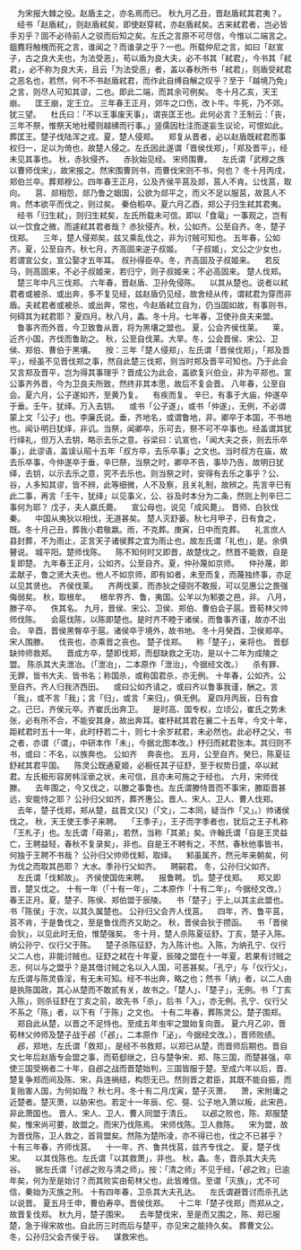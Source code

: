 <!-- { "loadSidebar": true } -->
　为宋报大棘之役。赵盾主之，亦名焉而已。
秋九月乙丑，晋赵盾弒其君夷？。
　经书「赵盾弒」，则赵盾弒矣，即使赵穿弒，亦赵盾弒矣。古来弒君者，岂必皆手刃乎？固不必待前人之驳而后知之矣。左氏之言原不可尽信，今惟以二端言之。鉏麑将触槐而死之言，谁闻之？而谁录之乎？一也。所载仲尼之言，如曰「赵宣子，古之良大夫也，为法受恶」，苟以盾为良大夫，必不书其「弒君」，今书其「弒君」，必不称为良大夫，且云「为法受恶」者，盖以春秋所书「弒君」，则盾受弒君之恶名也，若然，何不不书赵盾弒君，而作此自缚自解之叹乎？至于「越境乃免」之言，则尽人可知其谬，二也。即此二端，而其余可例矣。
冬十月乙亥，天王崩。
　匡王崩，定王立。
三年春王正月，郊牛之口伤，改卜牛。牛死，乃不郊。犹三望。
　杜氏曰：「不以王事废天事」，谓丧匡王也。此何必言？王制云：「丧，三年不祭，惟祭天地社稷则越绋而行事。」竖儒因杜注而遂妄生议论，可恨如此。
葬匡王。楚子伐陆浑之戎。夏，楚人侵郑。
　郑复从晋者，必以赵盾既弒君而事权归一，足以为倚也，故楚人侵之。左氏因此遂谓「晋侯伐郑」，「郑及晋平」，经未见其事也。
秋，赤狄侵齐。
　赤狄始见经。
宋师围曹。
　左氏谓「武穆之族以曹师伐宋」，故宋报之。然宋围曹则书，而曹伐宋则不书，何也？
冬十月丙戌，郑伯兰卒。葬郑穆公。四年春王正月，公及齐侯平莒及郯，莒人不肯。公伐莒，取向。
　莒、郯相怨，郯乃鲁之姻国，公欲为郯平之，而义不足以服莒，故莒人不肯。然本欲平而伐之，则过矣。
秦伯稻卒。夏六月乙酉，郑公子归生弒其君夷。
　经书「归生弒」，则归生弒矣，左氏所载未可信。即以「食鼋」一事观之，岂有以一饮食之微，而遽弒其君者哉？
赤狄侵齐。秋，公如齐。公至自齐。冬，楚子伐郑。
　三年，楚人侵郑矣，兹又乘乱伐之，非为讨贼可知也。
五年春，公如齐。夏，公至自齐。秋七月，齐高固来逆子叔姬。
　「子叔姬」，文公之少女也，若谓宣公女，宣公娶才五年耳。
叔孙得臣卒。冬，齐高固及子叔姬来。
　若反马，则高固来，不必子叔姬来，若归宁，则子叔姬来；不必高固来。
楚人伐郑。
　楚三年中凡三伐郑。
六年春，晋赵盾、卫孙免侵陈。
　以其从楚也。说者以弒君者或被杀、或出奔，多不复见经，兹赵盾仍见经，故舍经从传，谓弒君为穿而非盾。夫弒君者或被杀、或出奔，常也，今赵盾弒立自为，仍当国如故，有事则书，何碍其为弒君耶？
夏四月。秋八月，螽。冬十月。七年春，卫使孙良夫来盟。
　鲁事齐而外晋，今卫致鲁从晋，将为黑壤之盟也。
夏，公会齐侯伐莱。
　莱，近齐小国，齐伐而鲁助之。
秋，公至自伐莱。大旱。冬，公会晋侯、宋公、卫侯、郑伯、曹伯于黑壤。
　按：三年「楚人侵郑」，左氏谓「晋侯伐郑」，「郑及晋平」，经虽不见晋伐郑之事，然自此楚三伐郑，则当时郑及晋平可知也。乃于此会又言郑及晋平，岂为得其事理乎？晋成公为此会，盖欲复兴伯业，非为平郑也。宣公事齐外晋，今为卫良夫所致，然终非其本愿，故后不复会晋。
八年春，公至自会。夏六月，公子遂如齐，至黄乃复。
　有疾而复。
辛巳，有事于大庙，仲遂卒于垂。壬午，犹绎。万入去钥。
　或书「公子遂」，或书「仲遂」，无例，不必谓蒙上文「公子」也。李廉氏说。垂，齐地名，或谓鲁地，非。卿卒于本国，不书地也。闻讣明日犹绎，非讥。当祭，闻卿卒，乐可去，祭不可不卒事也。经盖谓其犹行绎礼，但万入去钥，略示去乐之意。谷梁曰：讥宣也，「闻大夫之丧，则去乐卒事」，此谬语，盖误认昭十五年「叔方卒，去乐卒事」之文也。当时叔方在庙，故去乐卒事，今仲遂卒于垂，辛巳祭，当祭之时，卿卒不告，事毕乃告，故明日犹绎，去钥，以示去乐之意，究不去乐也。则当祭之时，安得有去乐之事乎？公、谷，人多知其谬，皆不辨，此等细微，人不及察，且关礼制，故辨之。先言辛巳有此二事，再言「壬午，犹绎」以见事义，公、谷及时本分为二条，然则上列辛巳二事何为耶？
戊子，夫人嬴氏薨。
　宣公母也，说见「成风薨」。
晋师、白狄伐秦。
　中国从夷狄以相伐，无道甚矣。
楚人灭舒蒌。秋七月甲子，日有食之，既。冬十月己丑，葬我小君敬嬴。雨，不克葬。庚寅，日中而克葬。
　礼言庶人县封葬，不为雨止，正言天子诸侯葬之宜为雨止也，故左氏谓「礼也」，是。余俱瞽说。
城平阳。楚师伐陈。
　陈不知何时又即晋，故楚伐之。然晋不能救，自是复即楚。
九年春王正月，公如齐。公至自齐。夏，仲孙蔑如京师。
　仲孙蔑，即孟献子，鲁之贤大夫也。他人不如京师，即有如者，未至而复，而蔑独终事，亦足以见其贤也。
齐侯伐莱。
　齐两伐莱，而赤狄之侵则不敢报，可以见惠公之畏强侮弱矣。
秋，取根牟。
　根牟界齐、鲁，夷国。公羊以为邾娄之邑，非。
八月，滕子卒。
　佚其名。
九月，晋侯、宋公、卫侯、郑伯、曹伯会子扈。晋荀林父帅师伐陈。
　会扈伐陈，以陈即楚也。是时齐不睦于诸侯，而鲁事齐谨，故亦不出会。
辛酉，晋侯黑臀卒于扈。诸侯卒于境外，故书地。
冬十月癸酉，卫侯郑卒。宋人围滕。
　伐丧也，亦乘晋之丧也。
楚子伐郑。
　称「楚子」，亲将也。
晋郄缺帅师救郑。
　晋成方卒，楚即伐郑，而郄缺救之无功，是以十二年为成陵之盟。
陈杀其大夫泄冶。（「泄冶」，二本原作「泄治」，今据经文改。）
　杀有罪、无罪，皆书大夫、皆书名；称国杀，或称国君杀，亦无例。
十年春，公如齐。公至自齐。齐人归我济西田。
　或曰公如齐请之，或曰齐以鲁事我谨，酬之。言「我」，或不言「我」；言「归」，或言「来归」，俱无例。
夏四月丙辰，日有食之。己巳，齐侯元卒。齐崔氏出奔卫。
　是时高、国专权，立顷公，崔氏之势未张，必有所不合，不能安其身，故出奔耳。崔杼弒其君在襄二十五年，今文十年，距弒君时五十一年，此时杼若二十，则七十余岁弒君，未必然也。此必杼之父，书之者，亦谓（「谓」，中研本作「未」，今据北图本改。）杼归而弒君张本。其归则不书，或曰：不名，以族奔也。
公如齐
　奔丧也。
五月，公至自齐。癸巳，陈夏征舒弒其君平国。
　陈灵公既通夏姬，必橱任其子征舒，至于权势日盛，卒以弒君。左氏极形容房帏淫亵之状，未可信，且亦未可施之于经也。
六月，宋师伐滕。
　去年围之，今又伐之，以滕之事鲁也。左氏谓滕恃晋而不事宋，滕距晋甚远，安能恃之耶？
公孙归父如齐，葬齐惠公。晋人、宋人、卫人、曹人伐郑。
　去年，楚子伐郑，郑从楚，兹晋文(又)（「文」，二本同，疑当作「又」。）帅诸侯伐之。
秋，天王使王季子来聘。
　「王季子」，王子而字季者也，犹后之王子札称「王札子」也。左氏谓「母弟」，若然，当称「其弟」矣。许翰氏谓「自是王灵益亡，王聘益轻，春秋不复录矣」，非也。自是王不聘有之，不然，春秋他事皆书，何独于王聘不书哉？
公孙归父帅师伐邾，取绎。
　邾虽属齐，然元年来朝矣，何为伐之而取其邑耶？
大水。季孙行父如齐。
　聘嗣君。
冬，公孙归父如齐。
　左氏谓「伐邾故」。
齐侯使国佐来聘。
　报鲁聘。
饥。楚子伐郑。
　郑又即晋，楚又伐之。
十有一年（「十有一年」，二本原作「十有二年」，今据经文改。）春王正月。夏，楚子、陈侯、郑伯盟于辰陵。
　书「楚子」于上,以其主此盟也。书「陈侯」于次，以其久属楚也。
公孙归父会齐人伐莒。
　四年，齐、鲁平莒，莒不肯，于是鲁伐之，至是鲁伐而齐又助之。
秋，晋侯会狄于攒函。
　书「晋侯会狄」，以见此时无伯，惟楚强矣。
冬十月，楚人杀陈夏征舒。丁亥，楚子入陈。纳公孙宁、仪行父于陈。
　楚子杀陈征舒，为入陈计也。入陈，为纳孔宁、仪行父二人也，非能讨贼也。征舒之弒在十年夏，辰陵之盟在十一年夏，若果有讨贼之志，何以与之盟乎？是其借讨贼之名以入人国，可恶甚矣。「孔宁」与「仪行父」，左氏谓与陈灵昏淫，有无未可知。经不书出奔，略之也；然书「纳」者，以二人由是执陈国政，其心从楚而不敢贰有关，故书之。「楚人」、「楚子」，无例。书「丁亥入陈」，则杀征舒在丁亥之前，故先书「杀」，后书「入」，亦无例。孔宁、仪行父不系之「陈」者，以下有「于陈」之文也。
十有二年春，葬陈灵公。楚子围郑。
　郑自此从楚，以晋之不足恃也。至成五年虫牢之盟始复向晋。
夏六月乙卯，晋荀林父帅师及楚子战于邲（「邲」，二本原作「泌」，今据经文改。），晋师败绩。
　邲，郑地，左氏谓「救郑」，是经不书救郑，以郑已从楚，而晋师后期也。晋自文七年后赵盾专会盟之事，而荀郄继之，日与楚争宋、郑、陈三国，而楚甚强，卒使三国受祸者二十年，自邲之战而晋楚始判，三国皆服于楚。至成六年以后，晋、楚复争郑而间及陈、宋，兵连祸结，构怨无已。然则晋之君臣，其既不能自振，而复贻害人国，为何如哉？
秋七月。冬十有二月戊寅，楚子灭萧。
　萧，宋附庸之近楚者。楚灭萧，以胁宋也。若定十一年辰、佗、彄、公子地入萧以叛，此宋邑，非此萧国也。
晋人、宋人、卫人、曹人同盟于清丘。
　以邲之败也，陈、郑服楚矣，惟宋尚可要，故盟之。而宋乃伐陈焉。
宋师伐陈。卫人救陈。
　宋为盟，故为晋伐陈，卫人救之，首背盟矣。然陈为楚所凌，亦不得已也，伐之不已甚乎？
十有三年春，齐师伐莒。
　十一年，齐、鲁共伐莒，兹齐专伐之。
夏，楚子伐宋。
　以其伐陈也。左氏谓「以其救萧」，非也。
秋，螽。冬，晋杀其大夫先谷。
　据左氏谓「讨邲之败与清之师」。按：「清之师」不见于经，「邲之败」已逾年矣，何为至是始讨？而其败实由荀林父也，此皆难信。至谓「灭族」，尤不可信，秦始为灭族之刑。
十有四年春，卫杀其大夫孔达。
　左氏谓避晋讨而杀孔达以说晋。
夏五月壬申，曹伯寿卒。晋侯伐郑。
　十二年「楚子伐郑」而郑从之，故晋复伐郑。
秋九月，楚子围宋。
　去年楚伐宋，至是而又围之，陈、郑已服楚，急于得宋故也。自此历三时而后与楚平，亦见宋之能持久矣。
葬曹文公。冬，公孙归父会齐侯于谷。
　谋救宋也。
